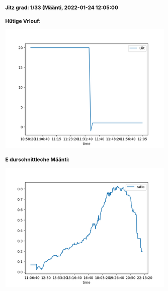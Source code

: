 ### Jitz grad: 1/33 (Määnti, 2022-01-24 12:05:00

### Hütige Vrlouf:
![Graph](Today.png)

### E durschnittleche Määnti:
![Graph](Määnti.png)